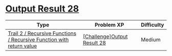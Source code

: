 # [Output Result 28](https://www.codetree.ai/trails/complete/curated-cards/challenge-reading-k201629)

|Type|Problem XP|Difficulty|
|---|---|---|
|[Trail 2 / Recursive Functions / Recursive Function with return value](https://www.codetree.ai/trail-info/novice-mid/)|[[Challenge]Output Result 28](https://www.codetree.ai/trails/complete/curated-cards/challenge-reading-k201629/)|Medium|

